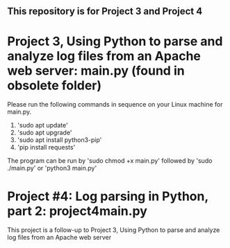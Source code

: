 ## This repository is for Project 3 and Project 4

# Project 3, Using Python to parse and analyze log files from an Apache web server: main.py (found in obsolete folder)
Please run the following commands in sequence on your Linux machine for main.py.
1. 'sudo apt update'
2. 'sudo apt upgrade'
3. 'sudo apt install python3-pip'
4. 'pip install requests'

The program can be run by 'sudo chmod +x main.py' followed by 'sudo ./main.py' or 'python3 main.py'

# Project #4: Log parsing in Python, part 2: project4main.py
This project is a follow-up to Project 3, Using Python to parse and analyze log files from an Apache web server
